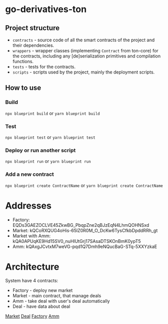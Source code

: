 # go-derivatives-ton

## Project structure

-   `contracts` - source code of all the smart contracts of the project and their dependencies.
-   `wrappers` - wrapper classes (implementing `Contract` from ton-core) for the contracts, including any [de]serialization primitives and compilation functions.
-   `tests` - tests for the contracts.
-   `scripts` - scripts used by the project, mainly the deployment scripts.

## How to use

### Build

`npx blueprint build` or `yarn blueprint build`

### Test

`npx blueprint test` or `yarn blueprint test`

### Deploy or run another script

`npx blueprint run` or `yarn blueprint run`

### Add a new contract

`npx blueprint create ContractName` or `yarn blueprint create ContractName`

# Addresses

-   Factory: EQDs3GAEZOCLVE45ZkwBG_PbqpZne2qBJzEqN4LhmQOHNSxd
-   Market: kQCoRXQUG4oHis-65lZ0R0M_O_DcKw6TysCfkbDpddRRh_gt
-   Market with Amm: kQA0APUqKE9Hd15SV0_nuHlUtGrj17SAsaDTSKOnBmK0ypT5
-   Amm: kQAxgJCvtxM7weVG-pqd1Q7Dmh9eNQucBaG-STq-5XXYzkaE




# Architecture

System have 4 contracts:

-   Factory - deploy new market
-   Market - main contract, that manage deals
-   Amm - take deal with user's deal automatically
-   Deal - have data about deal

[Market](./docs/Market.md)
[Deal](./docs/Deal.md)
[Factory](./docs/Factory.md)
[Amm](./docs/Amm.md)
